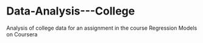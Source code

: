 # Data-Analysis---College
Analysis of college data for an assignment in the course Regression Models on Coursera
